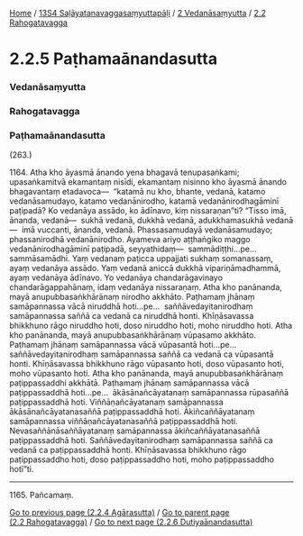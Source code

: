 
[Home](/) / [13S4 Saḷāyatanavaggasaṃyuttapāḷi](/tipitaka/13S4.md) / [2 Vedanāsaṃyutta](/tipitaka/13S4/2.md) / [2.2 Rahogatavagga](/tipitaka/13S4/2/2.2.md)

# 2.2.5 Paṭhamaānandasutta

### Vedanāsaṃyutta

### Rahogatavagga

### Paṭhamaānandasutta

(263.)

1164\. Atha kho āyasmā ānando yena bhagavā tenupasaṅkami; upasaṅkamitvā ekamantaṃ nisīdi, ekamantaṃ nisinno kho āyasmā ānando bhagavantaṃ etadavoca—  “katamā nu kho, bhante, vedanā, katamo vedanāsamudayo, katamo vedanānirodho, katamā vedanānirodhagāminī paṭipadā? Ko vedanāya assādo, ko ādīnavo, kiṃ nissaraṇan”ti? “Tisso imā, ānanda, vedanā—  sukhā vedanā, dukkhā vedanā, adukkhamasukhā vedanā—  imā vuccanti, ānanda, vedanā. Phassasamudayā vedanāsamudayo; phassanirodhā vedanānirodho. Ayameva ariyo aṭṭhaṅgiko maggo vedanānirodhagāminī paṭipadā, seyyathidaṃ—  sammādiṭṭhi…pe…  sammāsamādhi. Yaṃ vedanaṃ paṭicca uppajjati sukhaṃ somanassaṃ, ayaṃ vedanāya assādo. Yaṃ vedanā aniccā dukkhā vipariṇāmadhammā, ayaṃ vedanāya ādīnavo. Yo vedanāya chandarāgavinayo chandarāgappahānaṃ, idaṃ vedanāya nissaraṇaṃ. Atha kho panānanda, mayā anupubbasaṅkhārānaṃ nirodho akkhāto. Paṭhamaṃ jhānaṃ samāpannassa vācā niruddhā hoti…pe…  saññāvedayitanirodhaṃ samāpannassa saññā ca vedanā ca niruddhā honti. Khīṇāsavassa bhikkhuno rāgo niruddho hoti, doso niruddho hoti, moho niruddho hoti. Atha kho panānanda, mayā anupubbasaṅkhārānaṃ vūpasamo akkhāto. Paṭhamaṃ jhānaṃ samāpannassa vācā vūpasantā hoti…pe…  saññāvedayitanirodhaṃ samāpannassa saññā ca vedanā ca vūpasantā honti. Khīṇāsavassa bhikkhuno rāgo vūpasanto hoti, doso vūpasanto hoti, moho vūpasanto hoti. Atha kho panānanda, mayā anupubbasaṅkhārānaṃ paṭippassaddhi akkhātā. Paṭhamaṃ jhānaṃ samāpannassa vācā paṭippassaddhā hoti…pe…  ākāsānañcāyatanaṃ samāpannassa rūpasaññā paṭippassaddhā hoti. Viññāṇañcāyatanaṃ samāpannassa ākāsānañcāyatanasaññā paṭippassaddhā hoti. Ākiñcaññāyatanaṃ samāpannassa viññāṇañcāyatanasaññā paṭippassaddhā hoti. Nevasaññānāsaññāyatanaṃ samāpannassa ākiñcaññāyatanasaññā paṭippassaddhā hoti. Saññāvedayitanirodhaṃ samāpannassa saññā ca vedanā ca paṭippassaddhā honti. Khīṇāsavassa bhikkhuno rāgo paṭippassaddho hoti, doso paṭippassaddho hoti, moho paṭippassaddho hotī”ti.

---

1165\. Pañcamaṃ.



[Go to previous page (2.2.4 Agārasutta)](/tipitaka/13S4/2/2.2/2.2.4.md) / [Go to parent page (2.2 Rahogatavagga)](/tipitaka/13S4/2/2.2.md) / [Go to next page (2.2.6 Dutiyaānandasutta)](/tipitaka/13S4/2/2.2/2.2.6.md)


